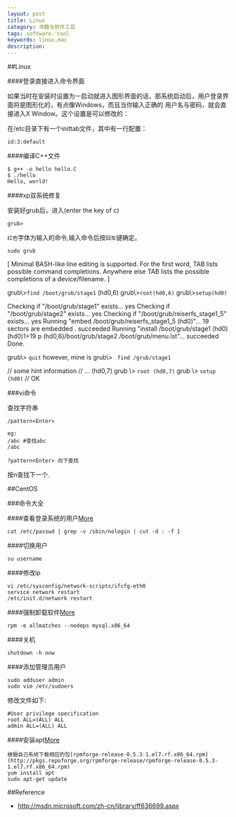 ```yaml
---
layout: post
title: Linux
category: 书籍与软件工具
tags: software／tool
keywords: linux,mac
description: 
---
```



##Linux

####登录直接进入命令界面

如果当时在安装时设置为一启动就进入图形界面的话，那系统启动后，用户登录界面将是图形化的，有点像Windows，而且当你输入正确的 用户名与密码，就会直接进入X Window。这个设置是可以修改的：

在/etc目录下有一个inittab文件，其中有一行配置：

```
id:3:default
```

####编译C++文件

```
$ g++ -o hello hello.C
$ ./hello
Hello, world!
```
####xp双系统修复


安装好grub后，进入(enter the key of c)

`grub>`

`红色`字体为输入的命令,输入命令后按`回车`键确定。

`sudo grub`

 [ Minimal BASH-like line editing is supported. For the   first   word,  TAB  lists  possible  command completions.  Anywhere else TAB lists the possible completions of a device/filename. ]

grub\\>`find /boot/grub/stage1`
(hd0,6)
grub\\>`root(hd0,6)`
grub\\>`setup(hd0)`

Checking if "/boot/grub/stage1" exists... yes
 Checking if "/boot/grub/stage2" exists... yes
 Checking if "/boot/grub/reiserfs\_stage1\_5" exists... yes
 Running "embed /boot/grub/reiserfs\_stage1\_5 (hd0)"...  19 sectors are embedded
.
succeeded
 Running "install /boot/grub/stage1 (hd0) (hd0)1+19 p (hd0,6)/boot/grub/stage2
/boot/grub/menu.lst"... succeeded
Done.

grub\\> `quit`
however, mine is
grub\\> ` find /grub/stage1`

// some hint information
// ... (hd0,7)
grub \\> `root (hd0,7)`
grub \\> `setup (hd0)`
// OK


###vi命令

查找字符串

```
/pattern<Enter>

eg:
/abc #查找abc
/abc

?pattern<Enter> 向下查找
```

按n查找下一个.



##CentOS

###命令大全

####查看登录系统的用户[More](http://www.111cn.net/sys/CentOS/63649.htm)
```
cat /etc/passwd | grep -v /sbin/nologin | cut -d : -f 1
```
####切换用户

```
su username
```

####修改ip

```
vi /etc/sysconfig/network-scripts/ifcfg-eth0
service network restart
/etc/init.d/network restart
```

####强制卸载软件[More](http://blog.csdn.net/wulantian/article/details/8804696)

```
rpm -e allmatches --nodeps mysql.x86_64
```

####关机

```
shutdown -h now
```

####添加管理员用户

```
sudo adduser admin
sudo vim /etc/sudoers
```

修改文件如下:

```
#User privilege specification
root ALL=(ALL) ALL
admin ALL=(ALL) ALL
```

####安装apt[More](http://my.oschina.net/liucao/blog/470116)


```
根据自己系统下载相应的包[rpmforge-release-0.5.3-1.el7.rf.x86_64.rpm](http://pkgs.repoforge.org/rpmforge-release/rpmforge-release-0.5.3-1.el7.rf.x86_64.rpm)
yum install apt
sudo apt-get update
```


##Reference

* <http://msdn.microsoft.com/zh-cn/library/ff636699.aspx>

